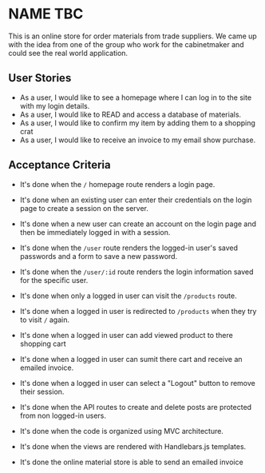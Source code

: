 # NAME TBC
This is an online store for order materials from trade suppliers.
We came up with the idea from one of the group who work for the cabinetmaker and could see the real world application.

## User Stories
* As a user, I would like to see a homepage where I can log in to the site with my login details.
* As a user, I would like to READ and access a database of materials.
* As a user, I would like to confirm my item by adding them to a shopping crat
* As a user, I would like to receive an invoice to my email show purchase.

## Acceptance Criteria

* It's done when the `/` homepage route renders a login page.

* It's done when an existing user can enter their credentials on the login page to create a session on the server.

* It's done when a new user can create an account on the login page and then be immediately logged in with a session.

* It's done when the `/user` route renders the logged-in user's saved passwords and a form to save a new password.

* It's done when the `/user/:id` route renders the login information saved for the specific user.

* It's done when only a logged in user can visit the `/products` route.

* It's done when a logged in user is redirected to `/products` when they try to visit `/` again.

* It's done when a logged in user can add viewed product to there shopping cart

* It's done when a logged in user can sumit there cart and receive an emailed invoice.

* It's done when a logged in user can select a "Logout" button to remove their session.

* It's done when the API routes to create and delete posts are protected from non logged-in users.

* It's done when the code is organized using MVC architecture.

* It's done when the views are rendered with Handlebars.js templates.

* It's done the online material store is able to send an emailed invoice


